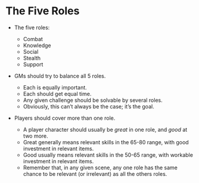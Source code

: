 # <span id="anchor-181"></span>The Five Roles

  - The five roles:
    
      - Combat
      - Knowledge
      - Social
      - Stealth
      - Support

  - GMs should try to balance all 5 roles.
    
      - Each is equally important.
      - Each should get equal time.
      - Any given challenge should be solvable by several roles.
      - Obviously, this can’t always be the case; it’s the goal.

  - Players should cover more than one role.
    
      - A player character should usually be *great* in one role, and
        *good* at two more.
      - Great generally means relevant skills in the 65-80 range, with
        good investment in relevant items.
      - Good usually means relevant skills in the 50-65 range, with
        workable investment in relevant items.
      - Remember that, in any given scene, any one role has the same
        chance to be relevant (or irrelevant) as all the others roles.


